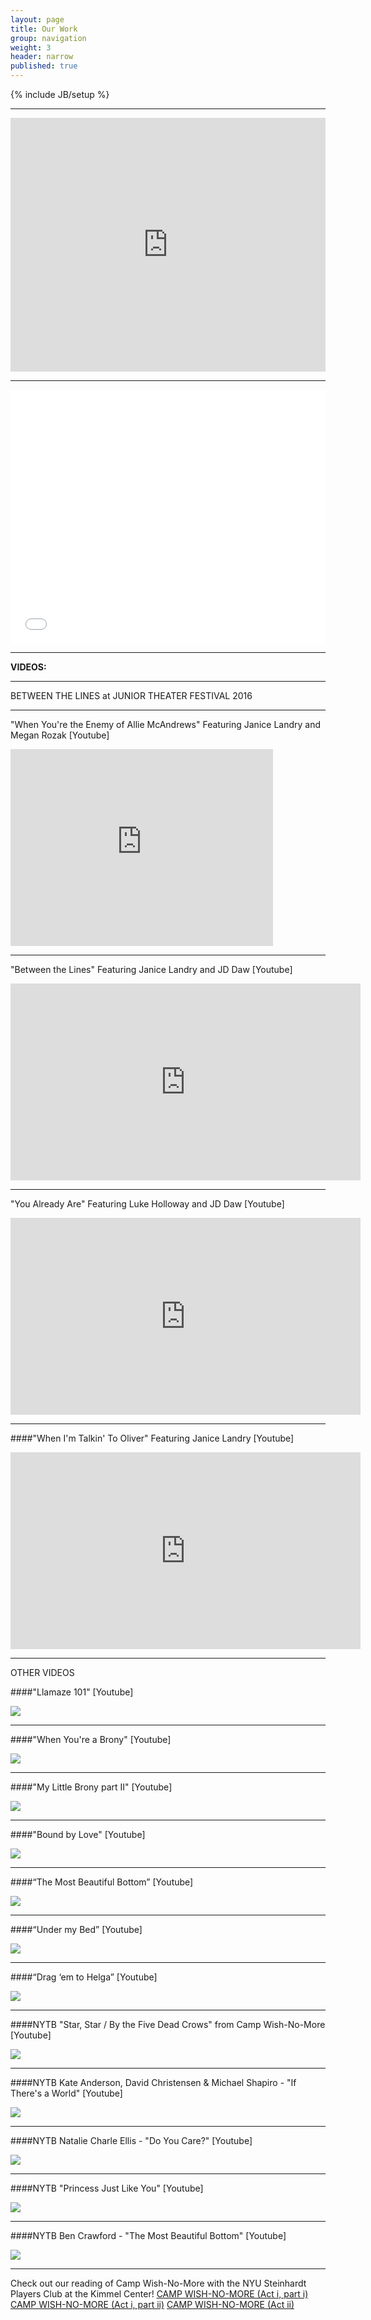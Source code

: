 ```yaml
---
layout: page
title: Our Work
group: navigation
weight: 3
header: narrow
published: true
---
```










{% include JB/setup %}

***

<iframe style="border: 0; width: 100%; max-width:620px; height: 406px;" src="https://bandcamp.com/EmbeddedPlayer/album=38587190/size=large/bgcol=ffffff/linkcol=e99708/artwork=none/transparent=true/" seamless><a href="http://samselanderson.bandcamp.com/album/childrens-theater">Children&#39;s Theater by Samsel/Anderson</a></iframe>

***

<iframe style="border: 0; width: 100%; max-width:620px; height: 406px;" src="//bandcamp.com/EmbeddedPlayer/album=1768887556/size=large/bgcol=ffffff/linkcol=e99708/artwork=none/transparent=true/" seamless><a href="http://samselanderson.bandcamp.com/album/original-musical-theater">Original Musical Theater by Samsel/Anderson</a></iframe>

***

**VIDEOS:**
***
BETWEEN THE LINES at JUNIOR THEATER FESTIVAL 2016

***

"When You're the Enemy of Allie McAndrews" Featuring Janice Landry and Megan Rozak [Youtube]
<iframe width="420" height="315" src="https://www.youtube.com/embed/7RhcUXZRNAk" frameborder="0" allowfullscreen></iframe>

***

"Between the Lines" Featuring Janice Landry and JD Daw [Youtube]
<iframe width="560" height="315" src="https://www.youtube.com/embed/ue1CNWI5i6E" frameborder="0" allowfullscreen></iframe>

***

"You Already Are" Featuring Luke Holloway and JD Daw [Youtube]
<iframe width="560" height="315" src="https://www.youtube.com/embed/HR9bTfAojDE" frameborder="0" allowfullscreen></iframe>

***

####"When I'm Talkin' To Oliver" Featuring Janice Landry [Youtube]
<iframe width="560" height="315" src="https://www.youtube.com/embed/KyAwG7sR9bE" frameborder="0" allowfullscreen></iframe>

***

OTHER VIDEOS

####"Llamaze 101" [Youtube]
<div class="youtube-pic">
<div class="play-button">
</div>
<a href="http://www.youtube.com/watch?v=n9YaX_YgRkA"><img src="http://img.youtube.com/vi/n9YaX_YgRkA/0.jpg"></a>
</div>

***

####"When You're a Brony" [Youtube]
<div class="youtube-pic">
<div class="play-button">
</div>
<a href="http://www.youtube.com/watch?v=KrI5GgpvAto"><img src="http://img.youtube.com/vi/KrI5GgpvAto/0.jpg"></a>
</div>

***

####"My Little Brony part II" [Youtube]
<div class="youtube-pic">
<div class="play-button">
</div>
<a href="http://www.youtube.com/watch?v=6fzXmlo1w2Y"><img src="http://img.youtube.com/vi/6fzXmlo1w2Y/0.jpg"></a>
</div>

***

####"Bound by Love" [Youtube]
<div class="youtube-pic">
<div class="play-button">
</div>
<a href="http://www.youtube.com/watch?v=HhS745RUmnk"><img src="http://img.youtube.com/vi/HhS745RUmnk/0.jpg"></a>
</div>

***

####“The Most Beautiful Bottom” [Youtube]
<div class="youtube-pic">
<div class="play-button">
</div>
<a href="http://www.youtube.com/watch?v=MGsUntliad4"><img src="http://img.youtube.com/vi/MGsUntliad4/0.jpg"></a>
</div>

***

####“Under my Bed” [Youtube]
<div class="youtube-pic">
<div class="play-button">
</div>
<a href="http://www.youtube.com/watch?v=Dx-MlgCMeJ0"><img src="http://img.youtube.com/vi/Dx-MlgCMeJ0/0.jpg"></a>
</div>

***

####“Drag ‘em to Helga” [Youtube]
<div class="youtube-pic">
<div class="play-button">
</div>
<a href="http://www.youtube.com/watch?v=gsiPLRvbKGE"><img src="http://img.youtube.com/vi/gsiPLRvbKGE/0.jpg"></a>
</div>

***

####NYTB "Star, Star / By the Five Dead Crows" from Camp Wish-No-More [Youtube]
<div class="youtube-pic">
<div class="play-button">
</div>
<a href="http://www.youtube.com/watch?v=MvjXhoviW30"><img src="http://img.youtube.com/vi/MvjXhoviW30/0.jpg"></a>
</div>

***

####NYTB Kate Anderson, David Christensen & Michael Shapiro - "If There's a World" [Youtube]
<div class="youtube-pic">
<div class="play-button">
</div>
<a href="http://www.youtube.com/watch?v=T9sC6FoQO2c"><img src="http://img.youtube.com/vi/T9sC6FoQO2c/0.jpg"></a>
</div>

***

####NYTB Natalie Charle Ellis - "Do You Care?" [Youtube]
<div class="youtube-pic">
<div class="play-button">
</div>
<a href="http://www.youtube.com/watch?v=778-u-eUTZw"><img src="http://img.youtube.com/vi/778-u-eUTZw/0.jpg"></a>
</div>

***

####NYTB "Princess Just Like You" [Youtube]
<div class="youtube-pic">
<div class="play-button">
</div>
<a href="http://www.youtube.com/watch?v=NuTPYrx6xOg"><img src="http://img.youtube.com/vi/NuTPYrx6xOg/0.jpg"></a>
</div>

***

####NYTB Ben Crawford - "The Most Beautiful Bottom" [Youtube]
<div class="youtube-pic">
<div class="play-button">
</div>
<a href="http://www.youtube.com/watch?v=aqrpTleWbzw"><img src="http://img.youtube.com/vi/aqrpTleWbzw/0.jpg"></a>
</div>

***
Check out our reading of Camp Wish-No-More with the NYU Steinhardt Players Club at the Kimmel Center!
[CAMP WISH-NO-MORE (Act i, part i)](http://vimeo.com/84286432)
[CAMP WISH-NO-MORE (Act i, part ii)](http://vimeo.com/82999815)
[CAMP WISH-NO-MORE (Act ii)](http://vimeo.com/82584768)
